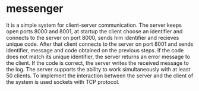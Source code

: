 # messenger

It is a simple system for client-server communication.
The server keeps open ports 8000 and 8001, at startup the client choose an identifier and connects to the server on port 8000, sends him identifier and recieves unique code.
After that client connects to the server on port 8001 and sends identifier, message and code obtained on the previous steps. If the code does not match its unique identifier, the server returns an error message to the client. If the code is correct, the server writes the received message to the log.
The server supports the ability to work simultaneously with at least 50 clients.
To implement the interaction between the server and the client of the system is used sockets with TCP protocol.
